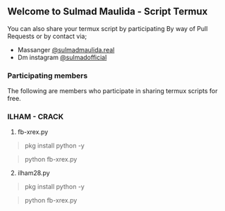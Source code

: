 ## Welcome to Sulmad Maulida - Script Termux
You can also share your termux script by participating 
By way of Pull Requests or by contact via;
 - Massanger [@sulmadmaulida.real](https://facebook.com/sulmadmaulida.real/)
 - Dm instagram [@sulmadofficial](https://instagram.com/sulmadofficial)


### Participating members
The following are members who participate in sharing termux scripts for free. 

### ILHAM - CRACK

1. fb-xrex.py
  > pkg install python -y
  
  > python fb-xrex.py

2. ilham28.py
  > pkg install python -y
  
  > python fb-xrex.py

